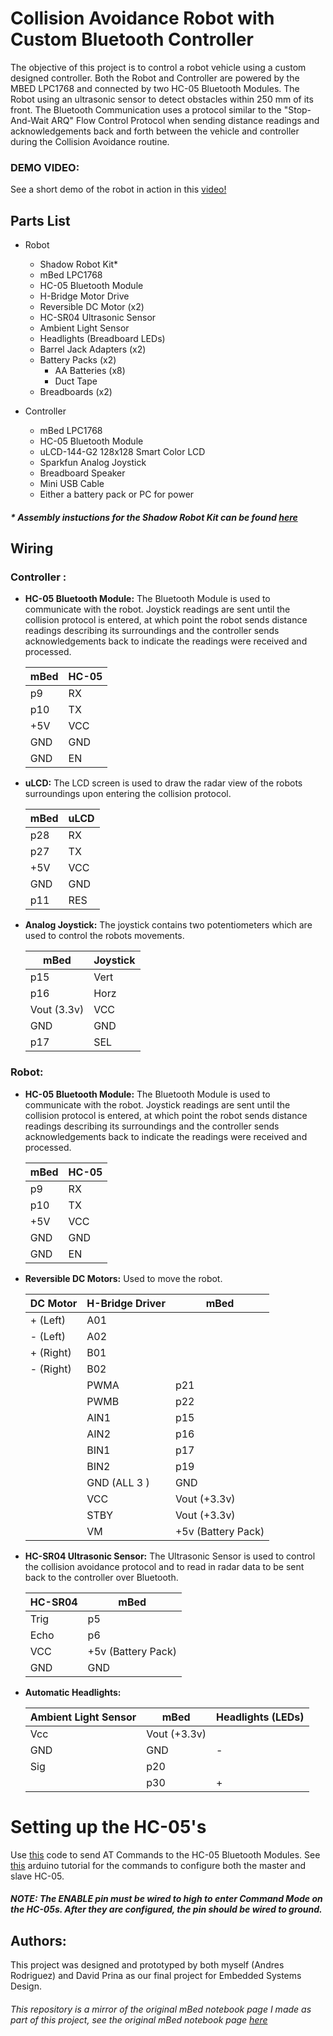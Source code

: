 
# Collision Avoidance Robot with Custom Bluetooth Controller

The objective of this project is to control a robot vehicle using a custom designed controller. Both the Robot and Controller are powered by the MBED LPC1768 and connected by two HC-05 Bluetooth Modules. The Robot using an ultrasonic sensor to detect obstacles within 250 mm of its front. The Bluetooth Communication uses a protocol similar to the "Stop-And-Wait ARQ" Flow Control Protocol when sending distance readings and acknowledgements back and forth between the vehicle and controller during the Collision Avoidance routine.

### DEMO VIDEO:
See a short demo of the robot in action in this [video!](https://www.youtube.com/watch?v=5chwjKlPG6U)

## Parts List 
* Robot
	* Shadow Robot Kit*
	* mBed LPC1768
	* HC-05 Bluetooth Module
	* H-Bridge Motor Drive
	* Reversible DC Motor (x2)
	* HC-SR04 Ultrasonic Sensor
	* Ambient Light Sensor
	* Headlights (Breadboard LEDs)
	* Barrel Jack Adapters (x2)
	* Battery Packs (x2)
		* AA Batteries (x8)
		* Duct Tape
	* Breadboards (x2)

* Controller
	* mBed LPC1768
	* HC-05 Bluetooth Module
	* uLCD-144-G2 128x128 Smart Color LCD
	* Sparkfun Analog Joystick
	* Breadboard Speaker
	* Mini USB Cable
	* Either a battery pack or PC for power
##### * Assembly instuctions for the Shadow Robot Kit can be found [here](https://www.youtube.com/watch?v=aJRYTqZu5OE)

## Wiring
### Controller :
* **HC-05 Bluetooth Module:**
The Bluetooth Module is used to communicate with the robot. Joystick readings are sent until the collision protocol is entered, at which point the robot sends distance readings describing its surroundings and the controller sends acknowledgements back to indicate the readings were received and processed.

	| mBed      | HC-05   |
	| --------- |:--------|
	| p9        | RX      |
	| p10       | TX      |
	| +5V       | VCC     |
	| GND       | GND     |
	| GND       | EN      |

* **uLCD:**
The LCD screen is used to draw the radar view of the robots surroundings upon entering the collision protocol.

	| mBed | uLCD |
	|--|--|
	| p28|RX|
	| p27|TX|
	| +5V|VCC|
	| GND|GND|
	| p11|RES|

* **Analog Joystick:**
The joystick contains two potentiometers which are used to control the robots movements.
	
	| mBed | Joystick |
	|-----|-----------|
	|p15|Vert|
	|p16|Horz|
	|Vout (3.3v)|VCC|
	|GND|GND|
	|p17|SEL|
### Robot:
* **HC-05 Bluetooth Module:**
The Bluetooth Module is used to communicate with the robot. Joystick readings are sent until the collision protocol is entered, at which point the robot sends distance readings describing its surroundings and the controller sends acknowledgements back to indicate the readings were received and processed.

	| mBed | HC-05 |
	|--|--|
	|p9  |RX   |
	|p10 |TX   |
	|+5V |VCC  |
	|GND |GND  |
	|GND |EN   |

* **Reversible DC Motors:**
Used to move the robot.

	| DC Motor | H-Bridge Driver | mBed |
	|--|--|--|
	|+ (Left)|  A01 |  |
	|- (Left)| A02 |  |
	|+ (Right)|  B01 |  |
	|- (Right)| B02 |  |
	|  | PWMA| p21|
	|  | PWMB|p22|
	|  | AIN1| p15|
	|  | AIN2 | p16|
	|  | BIN1 | p17 |
	|  | BIN2 | p19 |
	|  | GND (ALL 3 ) | GND |
	|  | VCC | Vout (+3.3v) |
	|  | STBY | Vout (+3.3v) |
	|  | VM | +5v (Battery Pack) |

* **HC-SR04 Ultrasonic Sensor:**
The Ultrasonic Sensor is used to control the collision avoidance protocol and to read in radar data to be sent back to the controller over Bluetooth.

	| HC-SR04 | mBed |
	|--|--|
	|Trig| p5 |
	|Echo| p6 |
	|VCC| +5v (Battery Pack)|
	|GND| GND|

* **Automatic Headlights:**

	| Ambient Light Sensor | mBed | Headlights (LEDs) |
	|--|--|--|
	| Vcc | Vout (+3.3v)|  | 
	|GND| GND| -|
	| Sig| p20|  |
	| | p30| + |

# Setting up the HC-05's
Use [this](https://os.mbed.com/users/edodm85/code/HC05_AT_mode/) code to send AT Commands to the HC-05 Bluetooth Modules. See [this]( https://howtomechatronics.com/tutorials/arduino/how-to-configure-pair-two-hc-05-bluetooth-module-master-slave-commands/) arduino tutorial for the commands to configure both the master and slave HC-05. 
##### **NOTE:** The ENABLE pin must be wired to high to enter Command Mode on the HC-05s. After they are configured, the pin should be wired to ground.

## Authors:
This project was designed and prototyped by both myself (Andres Rodriguez) and David Prina as our final project for Embedded Systems Design.

###### This repository is a mirror of the original mBed notebook page I made as part of this project, see the original mBed notebook page [here](https://os.mbed.com/users/Andres013/notebook/collision-avoidance-robot-with-bluetooth-controlle/)
